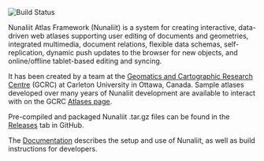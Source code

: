 ![Build Status](https://github.com/gcrc/nunaliit/actions/workflows/build_latest_release.yaml/badge.svg)

Nunaliit Atlas Framework (Nunaliit) is a system for creating interactive, data-driven web atlases supporting user
editing of documents and geometries, integrated multimedia, document relations, flexible data schemas, self-replication,
dynamic push updates to the browser for new objects, and online/offline tablet-based editing and syncing.

It has been created by a team at the [Geomatics and Cartographic Research Centre](http://gcrc.carleton.ca) (GCRC) at
Carleton University in Ottawa, Canada. Sample atlases developed over many years of Nunaliit development are available to
interact with on the GCRC [Atlases page](https://gcrc.carleton.ca/index.html?module=module.gcrcatlas_atlases).

Pre-compiled and packaged Nunaliit .tar.gz files can be found in the [Releases](https://github.com/GCRC/nunaliit/releases) tab in GitHub.

The [Documentation](https://github.com/GCRC/nunaliit/wiki/)
describes the setup and use of Nunaliit, as well as build instructions for developers.
